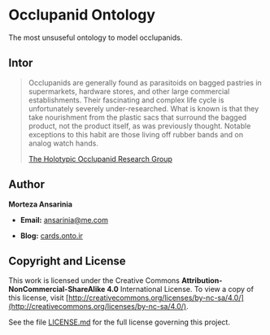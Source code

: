 # Occlupanid Ontology

The most unsuseful ontology to model occlupanids.

## Intor

>Occlupanids are generally found as parasitoids on bagged pastries in supermarkets, hardware stores, and other large commercial establishments. Their fascinating and complex life cycle is unfortunately severely under-researched. What is known is that they take nourishment from the plastic sacs that surround the bagged product, not the product itself, as was previously thought. Notable exceptions to this habit are those living off rubber bands and on analog watch hands.
>
> [The Holotypic Occlupanid Research Group](http://www.horg.com/horg/?page_id=2)

## Author

**Morteza Ansarinia**

- **Email:** <ansarinia@me.com>

- **Blog:** [cards.onto.ir](http://cards.onto.ir)

## Copyright and License

This work is licensed under the Creative Commons **Attribution-NonCommercial-ShareAlike 4.0** International License. To view a copy of this license, visit [http://creativecommons.org/licenses/by-nc-sa/4.0/](http://creativecommons.org/licenses/by-nc-sa/4.0/).

See the file [LICENSE.md](LICENSE.md) for the full license governing this project.
